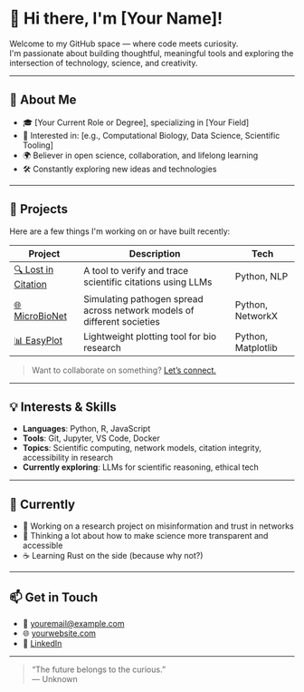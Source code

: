# 👋 Hi there, I'm [Your Name]!

Welcome to my GitHub space — where code meets curiosity.  
I'm passionate about building thoughtful, meaningful tools and exploring the intersection of technology, science, and creativity.

---

## 🧠 About Me

- 🎓 [Your Current Role or Degree], specializing in [Your Field]
- 🔬 Interested in: [e.g., Computational Biology, Data Science, Scientific Tooling]
- 🌍 Believer in open science, collaboration, and lifelong learning
- 🛠️ Constantly exploring new ideas and technologies

---

## 🚀 Projects

Here are a few things I'm working on or have built recently:

| Project | Description | Tech |
|--------|-------------|------|
| [🔍 Lost in Citation](https://github.com/yourusername/lost-in-citation) | A tool to verify and trace scientific citations using LLMs | Python, NLP |
| [🌐 MicroBioNet](https://github.com/yourusername/microbionet) | Simulating pathogen spread across network models of different societies | Python, NetworkX |
| [📊 EasyPlot](https://github.com/yourusername/easyplot) | Lightweight plotting tool for bio research | Python, Matplotlib |

> Want to collaborate on something? [Let’s connect.](mailto:youremail@example.com)

---

## 💡 Interests & Skills

- **Languages**: Python, R, JavaScript
- **Tools**: Git, Jupyter, VS Code, Docker
- **Topics**: Scientific computing, network models, citation integrity, accessibility in research
- **Currently exploring**: LLMs for scientific reasoning, ethical tech

---

## 🌱 Currently

- 🧪 Working on a research project on misinformation and trust in networks  
- 💭 Thinking a lot about how to make science more transparent and accessible  
- ☕ Learning Rust on the side (because why not?)

---

## 📫 Get in Touch

- 💌 [youremail@example.com](mailto:youremail@example.com)
- 🌐 [yourwebsite.com](https://yourwebsite.com)
- 💼 [LinkedIn](https://linkedin.com/in/yourname)

---

> “The future belongs to the curious.”  
> — Unknown
